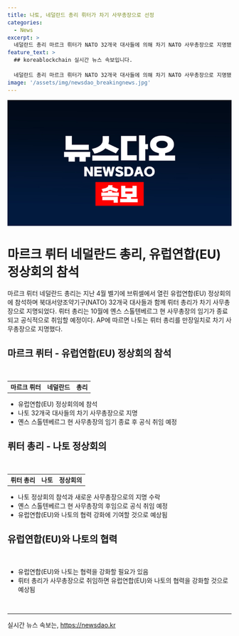 ```yaml
---
title: 나토, 네덜란드 총리 뤼터가 차기 사무총장으로 선정
categories:
  - News
excerpt: >
  네덜란드 총리 마르크 뤼터가 NATO 32개국 대사들에 의해 차기 NATO 사무총장으로 지명됐다. 그의 취임은 현 사무총장 임기 종료인 10월에 이루어질 예정이다. 4월에는 유럽연합 정상회의에 참석한 모습이 브뤼셀에서 관찰되었다.
feature_text: >
  ## koreablockchain 실시간 뉴스 속보입니다.

  네덜란드 총리 마르크 뤼터가 NATO 32개국 대사들에 의해 차기 NATO 사무총장으로 지명됐다. 그의 취임은 현 사무총장 임기 종료인 10월에 이루어질 예정이다. 4월에는 유럽연합 정상회의에 참석한 모습이 브뤼셀에서 관찰되었다.
image: '/assets/img/newsdao_breakingnews.jpg'
---
```


<p><img src="/assets/img/newsdao_breakingnews.jpg" alt="koreablockchain 속보" /></p>

<h1>마르크 뤼터 네덜란드 총리, 유럽연합(EU) 정상회의 참석</h1>

<p data-ke-size="size16">마르크 뤼터 네덜란드 총리는 지난 4월 벨기에 브뤼셀에서 열린 유럽연합(EU) 정상회의에 참석하며 북대서양조약기구(NATO) 32개국 대사들과 함께 뤼터 총리가 차기 사무총장으로 지명되었다. 뤼터 총리는 10월에 옌스 스톨텐베르그 현 사무총장의 임기가 종료되고 공식적으로 취임할 예정이다. AP에 따르면 나토는 뤼터 총리를 만장일치로 차기 사무총장으로 지명했다.</p>

<h2 data-ke-size="size26">마르크 뤼터 - 유럽연합(EU) 정상회의 참석</h2>

<p data-ke-size="size16">&nbsp;</p>

<table>
    <tbody>
        <tr>
            <td style="text-align: center; height: 17px;"><b>마르크 뤼터</b></td>
            <td style="text-align: center; height: 17px;"><b>네덜란드</b></td>
            <td style="text-align: center; height: 17px;"><b>총리</b></td>
        </tr>
    </tbody>
</table>

<ul>
    <li>유럽연합(EU) 정상회의에 참석</li>
    <li>나토 32개국 대사들의 차기 사무총장으로 지명</li>
    <li>옌스 스톨텐베르그 현 사무총장의 임기 종료 후 공식 취임 예정</li>
</ul>

<p data-ke-size="size16"></p>

<h2 data-ke-size="size26">뤼터 총리 - 나토 정상회의</h2>

<p data-ke-size="size16">&nbsp;</p>

<table>
    <tbody>
        <tr>
            <td style="text-align: center; height: 17px;"><b>뤼터 총리</b></td>
            <td style="text-align: center; height: 17px;"><b>나토</b></td>
            <td style="text-align: center; height: 17px;"><b>정상회의</b></td>
        </tr>
    </tbody>
</table>

<ul>
    <li>나토 정상회의 참석과 새로운 사무총장으로의 지명 수락</li>
    <li>옌스 스톨텐베르그 현 사무총장의 후임으로 공식 취임 예정</li>
    <li>유럽연합(EU)와 나토의 협력 강화에 기여할 것으로 예상됨</li>
</ul>

<p data-ke-size="size16"></p>

<h2 data-ke-size="size26">유럽연합(EU)와 나토의 협력</h2>

<p data-ke-size="size16">&nbsp;</p>

<ul>
    <li>유럽연합(EU)와 나토는 협력을 강화할 필요가 있음</li>
    <li>뤼터 총리가 사무총장으로 취임하면 유럽연합(EU)와 나토의 협력을 강화할 것으로 예상됨</li>
</ul>

<p data-ke-size="size16">&nbsp;</p>

<p><hr></p>
실시간 뉴스 속보는, <a href="https://newsdao.kr" rel="dofollow">https://newsdao.kr</a>


